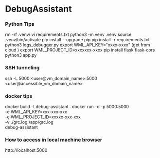 # DebugAssistant

### Python Tips
rm -rf .venv/
vi requirements.txt
python3 -m venv .venv
source .venv/bin/activate
pip install --upgrade pip
pip install -r requirements.txt
python3 logs_debugger.py
export WML_API_KEY="xxxx-xxxx" (get from cloud )
export WML_PROJECT_ID=xxxxxxx-xxxx
pip install flask flask-cors
python3 app.py 

### SSH tunneling
  ssh -L 5000:<user@vm_domain_name>:5000 <user@accessible_vm_domain_name>

### docker tips
docker build -t debug-assistant .
docker run -d -p 5000:5000 \
  -e WML_API_KEY=xxx-xxx-xxx \
  -e WML_PROJECT_ID=xxxxx-xxx-xxx \
  -v ./grc.log:/app/grc.log \
  debug-assistant

### How to access in local machine browser
http://localhost:5000


